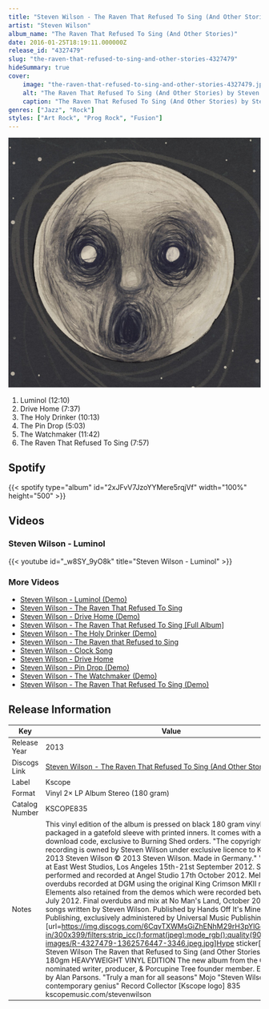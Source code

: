 ```yaml
---
title: "Steven Wilson - The Raven That Refused To Sing (And Other Stories)"
artist: "Steven Wilson"
album_name: "The Raven That Refused To Sing (And Other Stories)"
date: 2016-01-25T18:19:11.000000Z
release_id: "4327479"
slug: "the-raven-that-refused-to-sing-and-other-stories-4327479"
hideSummary: true
cover:
    image: "the-raven-that-refused-to-sing-and-other-stories-4327479.jpg"
    alt: "The Raven That Refused To Sing (And Other Stories) by Steven Wilson"
    caption: "The Raven That Refused To Sing (And Other Stories) by Steven Wilson"
genres: ["Jazz", "Rock"]
styles: ["Art Rock", "Prog Rock", "Fusion"]
---
```


![The Raven That Refused To Sing (And Other Stories) by Steven Wilson](the-raven-that-refused-to-sing-and-other-stories-4327479.jpg)

<!-- section break -->

1. Luminol (12:10)
2. Drive Home (7:37)
3. The Holy Drinker (10:13)
4. The Pin Drop (5:03)
5. The Watchmaker (11:42)
6. The Raven That Refused To Sing (7:57)

<!-- section break -->


## Spotify
{{< spotify type="album" id="2xJFvV7JzoYYMere5rqjVf" width="100%" height="500" >}}



## Videos
### Steven Wilson - Luminol
{{< youtube id="_w8SY_9yO8k" title="Steven Wilson - Luminol" >}}<br>

### More Videos

- [Steven Wilson - Luminol (Demo)](https://www.youtube.com/watch?v=_aGzrVi87n8)
- [Steven Wilson - The Raven That Refused To Sing](https://www.youtube.com/watch?v=VxLrGJfRPJU)
- [Steven Wilson - Drive Home (Demo)](https://www.youtube.com/watch?v=KttfwhzdhMk)
- [Steven Wilson - The Raven That Refused To Sing [Full Album]](https://www.youtube.com/watch?v=njhyXl88k14)
- [Steven Wilson - The Holy Drinker (Demo)](https://www.youtube.com/watch?v=hiBhUfkqIds)
- [Steven Wilson - The Raven that Refused to Sing](https://www.youtube.com/watch?v=u4XevlloPY4)
- [Steven Wilson - Clock Song](https://www.youtube.com/watch?v=7ejwukoKWUQ)
- [Steven Wilson - Drive Home](https://www.youtube.com/watch?v=ycYewhiaVBk)
- [Steven Wilson - Pin Drop (Demo)](https://www.youtube.com/watch?v=TXNsBg9YyNg)
- [Steven Wilson - The Watchmaker (Demo)](https://www.youtube.com/watch?v=j1IDWwKHqFA)
- [Steven Wilson - The Raven That Refused To Sing (Demo)](https://www.youtube.com/watch?v=AXIY8tLqmy0)


## Release Information
|  Key           | Value                                                |
| ---------------| ---------------------------------------------------- |
| Release Year   | 2013                                   |
| Discogs Link   | [Steven Wilson - The Raven That Refused To Sing (And Other Stories)](https://www.discogs.com/release/4327479-Steven-Wilson-The-Raven-That-Refused-To-Sing-And-Other-Stories) |
| Label          | Kscope |
| Format         | Vinyl 2× LP Album Stereo (180 gram) |
| Catalog Number | KSCOPE835 |
| Notes | This vinyl edition of the album is pressed on black 180 gram vinyl and is packaged in a gatefold sleeve with printed inners. It comes with an mp3 download code, exclusive to Burning Shed orders.  "The copyright in this recording is owned by Steven Wilson under exclusive licence to Kscope ℗ 2013 Steven Wilson © 2013 Steven Wilson. Made in Germany."  "Recorded at East West Studios, Los Angeles 15th-21st September 2012. Strings performed and recorded at Angel Studio 17th October 2012. Mellotron overdubs recorded at DGM using the original King Crimson MKII mellotron. Elements also retained from the demos which were recorded between Jan-July 2012. Final overdubs and mix at No Man's Land, October 2012."  "All songs written by Steven Wilson. Published by Hands Off It's Mine Publishing, exclusively administered by Universal Music Publishing."  [url=https://img.discogs.com/6CqvTXWMsGiZhENhM29rH3pYlGc=/fit-in/300x399/filters:strip_icc():format(jpeg):mode_rgb():quality(90)/discogs-images/R-4327479-1362576447-3346.jpeg.jpg]Hype sticker[/url] - Steven Wilson The Raven that Refused to Sing (and Other Stories) 2LP 180gm HEAVYWEIGHT VINYL EDITION The new album from the Grammy-nominated writer, producer, & Porcupine Tree founder member. Engineered by Alan Parsons. "Truly a man for all seasons" Mojo "Steven Wilson is a contemporary genius" Record Collector [Kscope logo] 835 kscopemusic.com/stevenwilson |